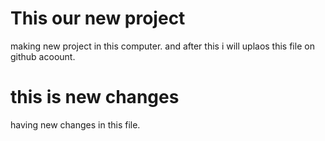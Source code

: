 # This our new project 
making new project in this computer.
and after this i will uplaos this file on github acoount.

# this is new changes
having new changes in this file.

